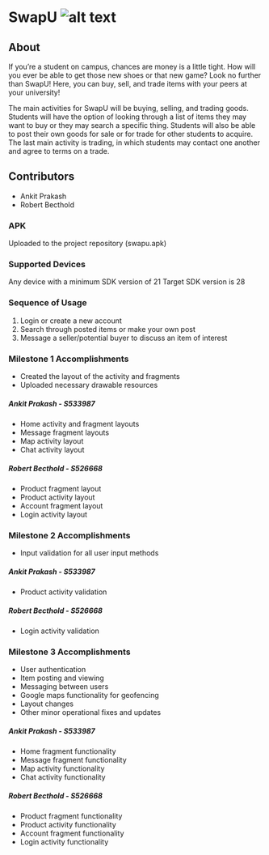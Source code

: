 # SwapU  ![alt text](https://github.com/AnkitPrakash687/SwapU/blob/master/app/src/main/res/drawable-xxxhdpi/applogoswapu.png)
## About
If you’re a student on campus, chances are money is a little tight.  How will you ever be able to get those new shoes or that new game?    Look no further than SwapU!  Here, you can buy, sell, and trade items with your peers at your university!

The main activities for SwapU will be buying, selling, and trading goods.  Students will have the option of looking through a list of  items they may want to buy or they may search a specific thing.  Students will also be able to post their own goods for sale or for trade for other students to acquire.  The last main activity is trading, in which students may contact one another and agree to terms on a trade. 
## Contributors
* Ankit Prakash
* Robert Becthold

### APK
Uploaded to the project repository (swapu.apk)

### Supported Devices
Any device with a minimum SDK version of 21
Target SDK version is 28

### Sequence of Usage
1. Login or create a new account
1. Search through posted items or make your own post
1. Message a seller/potential buyer to discuss an item of interest

### Milestone 1 Accomplishments
* Created the layout of the activity and fragments
* Uploaded necessary drawable resources
#####  Ankit Prakash - S533987
* Home activity and fragment layouts
* Message fragment layouts
* Map activity layout
* Chat activity layout
#####  Robert Becthold - S526668
* Product fragment layout
* Product activity layout
* Account fragment layout
* Login activity layout



### Milestone 2 Accomplishments
* Input validation for all user input methods
#####  Ankit Prakash - S533987
* Product activity validation
#####  Robert Becthold - S526668
* Login activity validation

### Milestone 3 Accomplishments
* User authentication
* Item posting and viewing
* Messaging between users
* Google maps functionality for geofencing
* Layout changes
* Other minor operational fixes and updates
#####  Ankit Prakash - S533987
* Home fragment functionality
* Message fragment functionality
* Map activity functionality
* Chat activity functionality
#####  Robert Becthold - S526668
* Product fragment functionality
* Product activity functionality
* Account fragment functionality
* Login activity functionality
